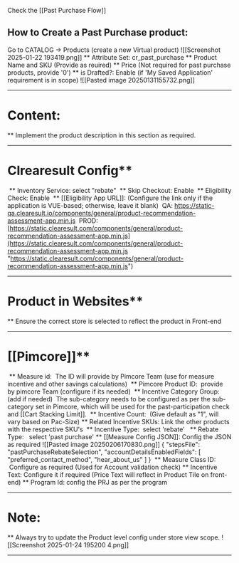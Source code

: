Check the [[Past Purchase Flow]]
## How to Create a Past Purchase product:

 Go to CATALOG -> Products (create a new Virtual product)
	 ![[Screenshot 2025-01-22 193419.png]] 
 ** Attribute Set: cr_past_purchase
 ** Product Name and SKU (Provide as reuired)
 ** Price (Not required for past purchase products, provide '0')
 ** is Drafted?: Enable (if 'My Saved Application' requirement is in scope)
	 ![[Pasted image 20250131155732.png]]

---
# Content:
 ** Implement the product description in this section as required.

---
# Clrearesult Config**
 ** Inventory Service: select "rebate"
 ** Skip Checkout: Enable
 ** Eligibility Check: Enable
 ** [[Eligibility App URL]]: (Configure the link only if the application is VUE-based; otherwise, leave it blank)
	 QA: https://static-qa.clearesult.io/components/general/product-recommendation-assessment-app.min.js
	 PROD: [https://static.clearesult.com/components/general/product-recommendation-assessment-app.min.js](https://static.clearesult.com/components/general/product-recommendation-assessment-app.min.js "https://static.clearesult.com/components/general/product-recommendation-assessment-app.min.js")

---
# Product in Websites**
 ** Ensure the correct store is selected to reflect the product in Front-end

---
# [[Pimcore]]**
  ** Measure id: 
	  The ID will provide by Pimcore Team (use for measure incentive and other savings calculations)
  ** Pimcore Product ID: 
	  provide by pimcore Team (configure if its needed)
  ** Incentive Category Group: (add if needed)
	  The sub-category needs to be configured as per the sub-category set in Pimcore, which will be used for the past-participation check and [[Cart Stacking Limit]].
  ** Incentive Count: 
	  (Give default as "1", will vary based on Pac-Size)
  ** Related Incentive SKUs:
      Link the other products with the respective SKU's 
  ** Incentive Type: 
	  select 'rebate'
  ** Rebate Type:
	  select 'past purchase'
  ** [[Measure Config JSON]]:
	  Config the JSON as required
	  ![[Pasted image 20250206170830.png]]
			{
		      "stepsFile": "pastPurchaseRebateSelection",
			    "accountDetailsEnabledFields": [
			    "preferred_contact_method",
			    "hear_about_us"
			    ]
			}
  ** Measure Class ID: 
	  Configure as required (Used for Account validation check)
  ** Incentive Text:
	  Configure it if required (Price Text will reflect in Product Tile on front-end)
  ** Program Id:
	  config the PRJ as per the program

---

# Note: 
** Always try to update the Product level config under store view scope.	![[Screenshot 2025-01-24 195200 4.png]]

---